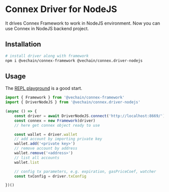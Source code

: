 # Connex Driver for NodeJS

It drives Connex Framework to work in NodeJS environment. Now you can use Connex in NodeJS backend project.

## Installation

```bash
# install driver along with framework
npm i @vechain/connex-framework @vechain/connex.driver-nodejs
```

## Usage

The [REPL playground](https://github.com/vechain/connex-repl) is a good start.


```typescript
import { Framework } from '@vechain/connex-framework'
import { DriverNodeJS } from '@vechain/connex.driver-nodejs'

(async () => {
    const driver = await DriverNodeJS.connect('http://localhost:8669/')
    const connex = new Framework(driver)
    // here get connex object ready to use

    const wallet = driver.wallet
    // add account by importing private key
    wallet.add('<private key>')
    // remove account by address
    wallet.remove('<address>')
    // list all accounts
    wallet.list

    // config tx parameters, e.g. expiration, gasPriceCoef, watcher
    const txConfig = driver.txConfig

})()
```
